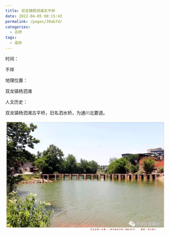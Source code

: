 ```yaml
---
title: 双龙镇杨泗滩古平桥
date: 2022-04-05 00:15:43
permalink: /pages/39ab7d/
categories:
  - 古桥
tags:
  - 梁桥 
---
```

时间：

不祥

地理位置：

双龙镇杨泗滩

人文历史：

双龙镇杨泗滩古平桥，旧名泗水桥，为通川北要道。

![双龙镇杨泗滩古平桥](/img/photo/43.jpg)
